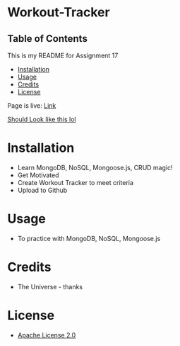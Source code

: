 # Workout-Tracker

## Table of Contents

This is my README for Assignment 17
* [Installation](#installation)
* [Usage](#Usage)
* [Credits](#Credits)
* [License](#License)

Page is live: [Link](https://gentle-earth-07565.herokuapp.com/?id=6039d718f690370015b90ac5)

[Should Look like this lol](https://github.com/kevsaj/Workout-Tracker/blob/main/public/img/WT.gif)

# Installation
* Learn MongoDB, NoSQL, Mongoose.js, CRUD magic!
* Get Motivated
* Create Workout Tracker to meet criteria
* Upload to Github 

# Usage
* To practice with MongoDB, NoSQL, Mongoose.js

# Credits
* The Universe - thanks

# License
* [Apache License 2.0](https://github.com/kevsaj/Workout-Tracker/blob/main/LICENSE)